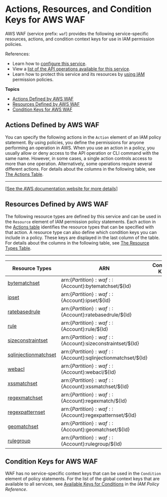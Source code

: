 # Actions, Resources, and Condition Keys for AWS WAF<a name="list_awswaf"></a>

AWS WAF \(service prefix: `waf`\) provides the following service\-specific resources, actions, and condition context keys for use in IAM permission policies\.

References:
+ Learn how to [configure this service](https://docs.aws.amazon.com/waf/latest/developerguide/)\.
+ View a [list of the API operations available for this service](https://docs.aws.amazon.com/waf/latest/APIReference/)\.
+ Learn how to protect this service and its resources by [using IAM](https://docs.aws.amazon.com/waf/latest/developerguide/waf-auth-and-access-control.html) permission policies\.

**Topics**
+ [Actions Defined by AWS WAF](#awswaf-actions-as-permissions)
+ [Resources Defined by AWS WAF](#awswaf-resources-for-iam-policies)
+ [Condition Keys for AWS WAF](#awswaf-policy-keys)

## Actions Defined by AWS WAF<a name="awswaf-actions-as-permissions"></a>

You can specify the following actions in the `Action` element of an IAM policy statement\. By using policies, you define the permissions for anyone performing an operation in AWS\. When you use an action in a policy, you usually allow or deny access to the API operation or CLI command with the same name\. However, in some cases, a single action controls access to more than one operation\. Alternatively, some operations require several different actions\. For details about the columns in the following table, see [The Actions Table](reference_policies_actions-resources-contextkeys.md#actions_table)\.


****  
[\[See the AWS documentation website for more details\]](http://docs.aws.amazon.com/IAM/latest/UserGuide/list_awswaf.html)

## Resources Defined by AWS WAF<a name="awswaf-resources-for-iam-policies"></a>

The following resource types are defined by this service and can be used in the `Resource` element of IAM permission policy statements\. Each action in the [Actions table](#awswaf-actions-as-permissions) identifies the resource types that can be specified with that action\. A resource type can also define which condition keys you can include in a policy\. These keys are displayed in the last column of the table\. For details about the columns in the following table, see [The Resource Types Table](reference_policies_actions-resources-contextkeys.md#resources_table)\.


****  

| Resource Types | ARN | Condition Keys | 
| --- | --- | --- | 
|   [ bytematchset ](https://docs.aws.amazon.com/waf/latest/APIReference/API_ByteMatchSet.html)  |  arn:$\{Partition\}:waf::$\{Account\}:bytematchset/$\{Id\}  |  | 
|   [ ipset ](https://docs.aws.amazon.com/waf/latest/APIReference/API_IPSet.html)  |  arn:$\{Partition\}:waf::$\{Account\}:ipset/$\{Id\}  |  | 
|   [ ratebasedrule ](https://docs.aws.amazon.com/waf/latest/APIReference/API_RateBasedRule.html)  |  arn:$\{Partition\}:waf::$\{Account\}:ratebasedrule/$\{Id\}  |  | 
|   [ rule ](https://docs.aws.amazon.com/waf/latest/APIReference/API_Rule.html)  |  arn:$\{Partition\}:waf::$\{Account\}:rule/$\{Id\}  |  | 
|   [ sizeconstraintset ](https://docs.aws.amazon.com/waf/latest/APIReference/API_SizeConstraintSet.html)  |  arn:$\{Partition\}:waf::$\{Account\}:sizeconstraintset/$\{Id\}  |  | 
|   [ sqlinjectionmatchset ](https://docs.aws.amazon.com/waf/latest/APIReference/API_SqlInjectionMatchSet.html)  |  arn:$\{Partition\}:waf::$\{Account\}:sqlinjectionmatchset/$\{Id\}  |  | 
|   [ webacl ](https://docs.aws.amazon.com/waf/latest/APIReference/API_WebACL.html)  |  arn:$\{Partition\}:waf::$\{Account\}:webacl/$\{Id\}  |  | 
|   [ xssmatchset ](https://docs.aws.amazon.com/waf/latest/APIReference/API_XssMatchSet.html)  |  arn:$\{Partition\}:waf::$\{Account\}:xssmatchset/$\{Id\}  |  | 
|   [ regexmatchset ](https://docs.aws.amazon.com/waf/latest/APIReference/API_RegexMatchSet.html)  |  arn:$\{Partition\}:waf::$\{Account\}:regexmatch/$\{Id\}  |  | 
|   [ regexpatternset ](https://docs.aws.amazon.com/waf/latest/APIReference/API_RegexPatternSet.html)  |  arn:$\{Partition\}:waf::$\{Account\}:regexpatternset/$\{Id\}  |  | 
|   [ geomatchset ](https://docs.aws.amazon.com/waf/latest/APIReference/API_GeoMatchSet.html)  |  arn:$\{Partition\}:waf::$\{Account\}:geomatchset/$\{Id\}  |  | 
|   [ rulegroup ](https://docs.aws.amazon.com/waf/latest/APIReference/API_RuleGroup.html)  |  arn:$\{Partition\}:waf::$\{Account\}:rulegroup/$\{Id\}  |  | 

## Condition Keys for AWS WAF<a name="awswaf-policy-keys"></a>

WAF has no service\-specific context keys that can be used in the `Condition` element of policy statements\. For the list of the global context keys that are available to all services, see [Available Keys for Conditions](reference_policies_condition-keys.html#AvailableKeys) in the *IAM Policy Reference*\.
